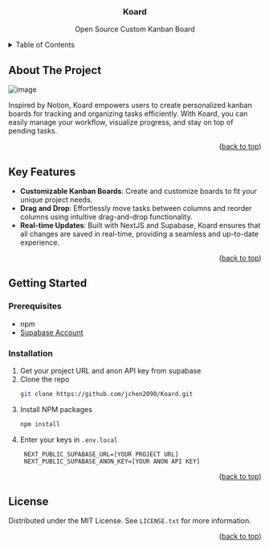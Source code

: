 <!-- PROJECT LOGO -->
<br />
<div align="center">

<h3 align="center">Koard</h3>

  <p align="center">
    Open Source Custom Kanban Board
    <br />
  </p>
</div>

<!-- TABLE OF CONTENTS -->
<details>
  <summary>Table of Contents</summary>
  <ol>
    <li>
      <a href="#about-the-project">About The Project</a>
    </li>
    <li>
        <a href="#key-features">Key Features</a>
    </li>
      <a href="#getting-started">Getting Started</a>
      <ul>
        <li><a href="#prerequisites">Prerequisites</a></li>
        <li><a href="#installation">Installation</a></li>
      </ul>
    </li>
    <li><a href="#license">License</a></li>
  </ol>
</details>

<!-- ABOUT THE PROJECT -->

## About The Project
![image](https://github.com/user-attachments/assets/9e353635-71a4-4ea5-a9db-51a7d1db2d38)

Inspired by Notion, Koard empowers users to create personalized kanban boards for tracking and organizing tasks efficiently. With Koard, you can easily manage your workflow, visualize progress, and stay on top of pending tasks.

<p align="right">(<a href="#readme-top">back to top</a>)</p>

## Key Features
- **Customizable Kanban Boards**: Create and customize boards to fit your unique project needs.
- **Drag and Drop**: Effortlessly move tasks between columns and reorder columns using intuitive drag-and-drop functionality.
- **Real-time Updates**: Built with NextJS and Supabase, Koard ensures that all changes are saved in real-time, providing a seamless and up-to-date experience.

<p align="right">(<a href="#readme-top">back to top</a>)</p>

<!-- GETTING STARTED -->

## Getting Started

### Prerequisites

- npm
- <a href="https://supabase.com/">Supabase Account</a>

### Installation

1. Get your project URL and anon API key from supabase 
2. Clone the repo
   ```sh
   git clone https://github.com/jchen2090/Koard.git
   ```
3. Install NPM packages
   ```sh
   npm install
   ```
4. Enter your keys in `.env.local`
   ```
    NEXT_PUBLIC_SUPABASE_URL=[YOUR PROJECT URL]
    NEXT_PUBLIC_SUPABASE_ANON_KEY=[YOUR ANON API KEY] 
   ```
<p align="right">(<a href="#readme-top">back to top</a>)</p>

## License

Distributed under the MIT License. See `LICENSE.txt` for more information.

<p align="right">(<a href="#readme-top">back to top</a>)</p>
